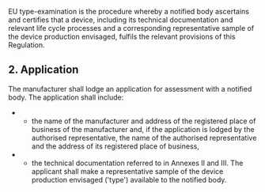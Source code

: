 EU  type-examination  is  the  procedure  whereby  a  notified  body  ascertains  and  certifies  that  a  device,  including  its technical  documentation  and  relevant  life  cycle  processes  and  a  corresponding  representative  sample  of  the  device production envisaged, fulfils the relevant provisions of this Regulation.
## 2. Application
The manufacturer shall lodge an application for assessment with a notified body. The application shall include:
- -  the  name  of  the  manufacturer  and  address  of  the  registered  place  of  business  of  the  manufacturer  and,  if  the application  is  lodged  by  the  authorised  representative,  the  name  of  the  authorised  representative  and  the address of its registered place of business,
- -  the technical documentation referred to in Annexes II and III.  The  applicant shall  make a  representative  sample of  the  device  production  envisaged  ('type')  available  to  the  notified  body.  